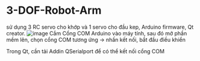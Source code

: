 # 3-DOF-Robot-Arm
sử dụng 3 RC servo cho khớp và 1 servo cho đầu kep, Arduino  firmware, Qt creator.
![image](https://github.com/user-attachments/assets/9bfe18c6-e4e7-4c41-a0a0-ba9893df9c9d)
Cắm Cổng COM Arduino vào máy tính, sau đó mở phần mềm lên, chọn cổng COM tương ứng -> nhấn kết nối, bắt đầu điều khiển

Trong Qt, cần tải Addin QSerialport để có thể kết nối cổng COM
